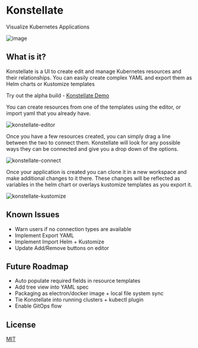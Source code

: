 # Konstellate

Visualize Kubernetes Applications

![image](https://user-images.githubusercontent.com/3777243/57480607-37d22a00-726e-11e9-975f-131989250a22.png)

## What is it?

Konstellate is a UI to create edit and manage Kubernetes resources and their relationships. You can easily create complex YAML and export them as Helm charts or Kustomize templates

Try out the alpha build - [Konstellate Demo](https://containership.github.io/konstellate)

You can create resources from one of the templates using the editor, or import yaml that you already have.

![konstellate-editor](https://user-images.githubusercontent.com/3777243/57794354-6ee28880-7711-11e9-8f0c-940ec8004788.gif)

Once you have a few resources created, you can simply drag a line between the two to connect them. Konstellate will look for any possible ways they can be connected and give you a drop down of the options.

![konstellate-connect](https://user-images.githubusercontent.com/3777243/57794379-81f55880-7711-11e9-8a28-52b9af888fac.gif)

Once your application is created you can clone it in a new workspace and make additional changes to it there. These changes will be reflected as variables in the helm chart or overlays kustomize templates as you export it.

![konstellate-kustomize](https://user-images.githubusercontent.com/3777243/57794412-96d1ec00-7711-11e9-8796-7dddefa30532.gif)


## Known Issues

* Warn users if no connection types are available
* Implement Export YAML
* Implement Import Helm + Kustomize
* Update Add/Remove buttons on editor

## Future Roadmap

* Auto populate required fields in resource templates
* Add tree view into YAML spec
* Packaging as electron/docker image + local file system sync
* Tie Konstellate into running clusters + kubectl plugin
* Enable GitOps flow

## License
[MIT](https://choosealicense.com/licenses/mit/)
